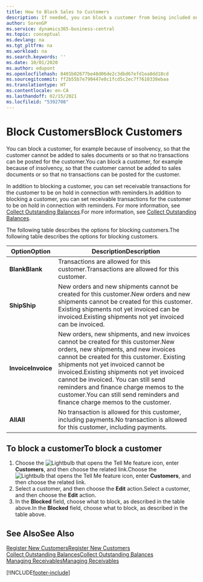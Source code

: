 ```yaml
---
title: How to Block Sales to Customers
description: If needed, you can block a customer from being included on sales documents and other sales transactions.
author: SorenGP
ms.service: dynamics365-business-central
ms.topic: conceptual
ms.devlang: na
ms.tgt_pltfrm: na
ms.workload: na
ms.search.keywords: ''
ms.date: 10/01/2020
ms.author: edupont
ms.openlocfilehash: 8401b02677be48d06de2c3dbd67efd1ea8dd18cd
ms.sourcegitcommit: ff2b55b7e790447e0c1fcd5c2ec7f7610338ebaa
ms.translationtype: HT
ms.contentlocale: en-CA
ms.lasthandoff: 02/15/2021
ms.locfileid: "5392708"
---
```

# <a name="block-customers"></a><span data-ttu-id="73fb8-103">Block Customers</span><span class="sxs-lookup"><span data-stu-id="73fb8-103">Block Customers</span></span>
<span data-ttu-id="73fb8-104">You can block a customer, for example because of insolvency, so that the customer cannot be added to sales documents or so that no transactions can be posted for the customer.</span><span class="sxs-lookup"><span data-stu-id="73fb8-104">You can block a customer, for example because of insolvency, so that the customer cannot be added to sales documents or so that no transactions can be posted for the customer.</span></span>

<span data-ttu-id="73fb8-105">In addition to blocking a customer, you can set receivable transactions for the customer to be on hold in connection with reminders.</span><span class="sxs-lookup"><span data-stu-id="73fb8-105">In addition to blocking a customer, you can set receivable transactions for the customer to be on hold in connection with reminders.</span></span> <span data-ttu-id="73fb8-106">For more information, see [Collect Outstanding Balances](receivables-collect-outstanding-balances.md).</span><span class="sxs-lookup"><span data-stu-id="73fb8-106">For more information, see [Collect Outstanding Balances](receivables-collect-outstanding-balances.md).</span></span>   

<span data-ttu-id="73fb8-107">The following table describes the options for blocking customers.</span><span class="sxs-lookup"><span data-stu-id="73fb8-107">The following table describes the options for blocking customers.</span></span>  

|<span data-ttu-id="73fb8-108">Option</span><span class="sxs-lookup"><span data-stu-id="73fb8-108">Option</span></span>|<span data-ttu-id="73fb8-109">Description</span><span class="sxs-lookup"><span data-stu-id="73fb8-109">Description</span></span>|  
|--------------------|------------|  
|<span data-ttu-id="73fb8-110">**Blank**</span><span class="sxs-lookup"><span data-stu-id="73fb8-110">**Blank**</span></span>|<span data-ttu-id="73fb8-111">Transactions are allowed for this customer.</span><span class="sxs-lookup"><span data-stu-id="73fb8-111">Transactions are allowed for this customer.</span></span>|
|<span data-ttu-id="73fb8-112">**Ship**</span><span class="sxs-lookup"><span data-stu-id="73fb8-112">**Ship**</span></span>|<span data-ttu-id="73fb8-113">New orders and new shipments cannot be created for this customer.</span><span class="sxs-lookup"><span data-stu-id="73fb8-113">New orders and new shipments cannot be created for this customer.</span></span> <span data-ttu-id="73fb8-114">Existing shipments not yet invoiced can be invoiced.</span><span class="sxs-lookup"><span data-stu-id="73fb8-114">Existing shipments not yet invoiced can be invoiced.</span></span>|  
|<span data-ttu-id="73fb8-115">**Invoice**</span><span class="sxs-lookup"><span data-stu-id="73fb8-115">**Invoice**</span></span>|<span data-ttu-id="73fb8-116">New orders, new shipments, and new invoices cannot be created for this customer.</span><span class="sxs-lookup"><span data-stu-id="73fb8-116">New orders, new shipments, and new invoices cannot be created for this customer.</span></span> <span data-ttu-id="73fb8-117">Existing shipments not yet invoiced cannot be invoiced.</span><span class="sxs-lookup"><span data-stu-id="73fb8-117">Existing shipments not yet invoiced cannot be invoiced.</span></span> <span data-ttu-id="73fb8-118">You can still send reminders and finance charge memos to the customer.</span><span class="sxs-lookup"><span data-stu-id="73fb8-118">You can still send reminders and finance charge memos to the customer.</span></span>|  
|<span data-ttu-id="73fb8-119">**All**</span><span class="sxs-lookup"><span data-stu-id="73fb8-119">**All**</span></span>|<span data-ttu-id="73fb8-120">No transaction is allowed for this customer, including payments.</span><span class="sxs-lookup"><span data-stu-id="73fb8-120">No transaction is allowed for this customer, including payments.</span></span>|  

## <a name="to-block-a-customer"></a><span data-ttu-id="73fb8-121">To block a customer</span><span class="sxs-lookup"><span data-stu-id="73fb8-121">To block a customer</span></span>  
1. <span data-ttu-id="73fb8-122">Choose the ![Lightbulb that opens the Tell Me feature](media/ui-search/search_small.png "Tell me what you want to do") icon, enter **Customers**, and then choose the related link.</span><span class="sxs-lookup"><span data-stu-id="73fb8-122">Choose the ![Lightbulb that opens the Tell Me feature](media/ui-search/search_small.png "Tell me what you want to do") icon, enter **Customers**, and then choose the related link.</span></span>
2. <span data-ttu-id="73fb8-123">Select a customer, and then choose the **Edit** action.</span><span class="sxs-lookup"><span data-stu-id="73fb8-123">Select a customer, and then choose the **Edit** action.</span></span>
3. <span data-ttu-id="73fb8-124">In the **Blocked** field, choose what to block, as described in the table above.</span><span class="sxs-lookup"><span data-stu-id="73fb8-124">In the **Blocked** field, choose what to block, as described in the table above.</span></span>

## <a name="see-also"></a><span data-ttu-id="73fb8-125">See Also</span><span class="sxs-lookup"><span data-stu-id="73fb8-125">See Also</span></span>  
[<span data-ttu-id="73fb8-126">Register New Customers</span><span class="sxs-lookup"><span data-stu-id="73fb8-126">Register New Customers</span></span>](sales-how-register-new-customers.md)  
[<span data-ttu-id="73fb8-127">Collect Outstanding Balances</span><span class="sxs-lookup"><span data-stu-id="73fb8-127">Collect Outstanding Balances</span></span>](receivables-collect-outstanding-balances.md)  
[<span data-ttu-id="73fb8-128">Managing Receivables</span><span class="sxs-lookup"><span data-stu-id="73fb8-128">Managing Receivables</span></span>](receivables-manage-receivables.md)  


[!INCLUDE[footer-include](includes/footer-banner.md)]